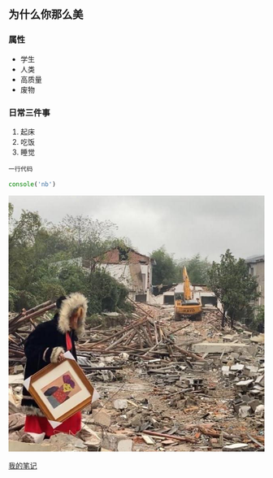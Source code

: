 ## 为什么你那么美
### 属性
- 学生
- 人类
- 高质量
- 废物
### 日常三件事
1. 起床
2. 吃饭
3. 睡觉

`一行代码`
```javascript
console('nb')
```
![头像](1.jpg)

[我的笔记](https://www.yuque.com/yuqueyonghuujv204/kb)